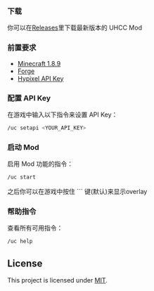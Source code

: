 
### 下载
你可以在[Releases](https://github.com/daoheautumn/UHCC/releases)里下载最新版本的 UHCC Mod


### 前置要求
- [Minecraft 1.8.9](https://piston-data.mojang.com/v1/objects/3870888a6c3d349d3771a3e9d16c9bf5e076b908/client.jar)
- [Forge](https://files.minecraftforge.net/net/minecraftforge/forge/index_1.8.9.html)
- [Hypixel API Key](https://developer.hypixel.net/dashboard/)

### 配置 API Key

在游戏中输入以下指令来设置 API Key：
```bash
/uc setapi <YOUR_API_KEY>
```

### 启动 Mod
启用 Mod 功能的指令：
```bash
/uc start
```
之后你可以在游戏中按住 ``` 键(默认)来显示overlay

### 帮助指令
查看所有可用指令：
```bash
/uc help
```

##  License  
This project is licensed under [MIT](https://github.com/daoheautumn/UHCC/blob/main/LICENSE).  
